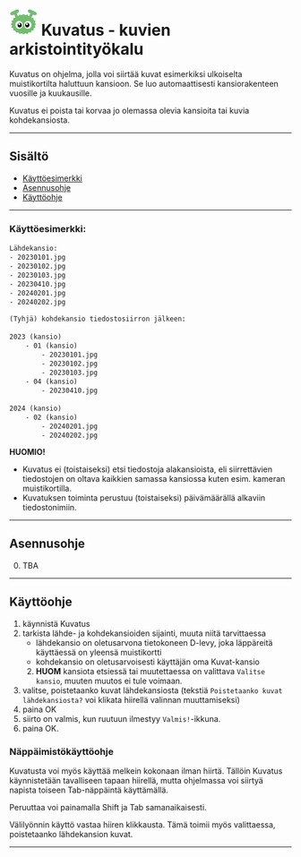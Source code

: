 # <img src="kuvatus-small.png" width="50" alt-text="hello"> Kuvatus - kuvien arkistointityökalu 

Kuvatus on ohjelma, jolla voi siirtää kuvat esimerkiksi ulkoiselta muistikortilta haluttuun kansioon.
Se luo automaattisesti kansiorakenteen vuosille ja kuukausille.

Kuvatus ei poista tai korvaa jo olemassa olevia kansioita tai kuvia kohdekansiosta. 

---

## Sisältö
- [Käyttöesimerkki](#Käyttöesimerkki:)
- [Asennusohje](#Asennusohje)
- [Käyttöohje](#Käyttöohje)

---

### Käyttöesimerkki:


```
Lähdekansio:
- 20230101.jpg
- 20230102.jpg
- 20230103.jpg
- 20230410.jpg
- 20240201.jpg
- 20240202.jpg 
```

```
(Tyhjä) kohdekansio tiedostosiirron jälkeen:

2023 (kansio)
    - 01 (kansio)
        - 20230101.jpg
        - 20230102.jpg
        - 20230103.jpg
    - 04 (kansio)
        - 20230410.jpg

2024 (kansio)
    - 02 (kansio)
        - 20240201.jpg
        - 20240202.jpg 
```
**HUOMIO!** 

- Kuvatus ei (toistaiseksi) etsi tiedostoja alakansioista, 
eli siirrettävien tiedostojen on oltava kaikkien samassa kansiossa kuten esim. kameran muistikortilla. 
- Kuvatuksen toiminta perustuu (toistaiseksi) päivämäärällä alkaviin tiedostonimiin.

---
## Asennusohje 
0. TBA

---

## Käyttöohje 
1. käynnistä Kuvatus
2. tarkista lähde- ja kohdekansioiden sijainti, muuta niitä tarvittaessa
   - lähdekansio on oletusarvona tietokoneen D-levy, joka läppäreitä käyttäessä on yleensä muistikortti
   - kohdekansio on oletusarvoisesti käyttäjän oma Kuvat-kansio
   2. **HUOM** kansiota etsiessä tai muutettaessa on valittava `Valitse kansio`, muuten muutos ei tule voimaan.
3. valitse, poistetaanko kuvat lähdekansiosta (tekstiä `Poistetaanko kuvat lähdekansiosta?` voi klikata hiirellä valinnan muuttamiseksi)
4. paina OK
5. siirto on valmis, kun ruutuun ilmestyy `Valmis!`-ikkuna. 
6. paina OK.


### Näppäimistökäyttöohje

Kuvatusta voi myös käyttää melkein kokonaan ilman hiirtä. Tällöin Kuvatus käynnistetään tavalliseen tapaan 
hiirellä, mutta ohjelmassa voi siirtyä napista toiseen Tab-näppäintä käyttämällä. 

Peruuttaa voi painamalla Shift ja Tab samanaikaisesti. 

Välilyönnin käyttö vastaa hiiren klikkausta. Tämä toimii myös valittaessa, poistetaanko lähdekansion kuvat.




---

